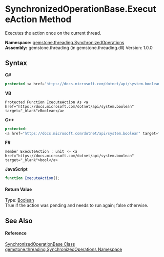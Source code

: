 # SynchronizedOperationBase.ExecuteAction Method 
 

Executes the action once on the current thread.

**Namespace:**&nbsp;<a href="1f40f322-ebc7-b97d-11c0-ccf540bd3b46">gemstone.threading.SynchronizedOperations</a><br />**Assembly:**&nbsp;gemstone.threading (in gemstone.threading.dll) Version: 1.0.0

## Syntax

**C#**<br />
``` C#
protected <a href="https://docs.microsoft.com/dotnet/api/system.boolean" target="_blank">bool</a> ExecuteAction()
```

**VB**<br />
``` VB
Protected Function ExecuteAction As <a href="https://docs.microsoft.com/dotnet/api/system.boolean" target="_blank">Boolean</a>
```

**C++**<br />
``` C++
protected:
<a href="https://docs.microsoft.com/dotnet/api/system.boolean" target="_blank">bool</a> ExecuteAction()
```

**F#**<br />
``` F#
member ExecuteAction : unit -> <a href="https://docs.microsoft.com/dotnet/api/system.boolean" target="_blank">bool</a> 

```

**JavaScript**<br />
``` JavaScript
function ExecuteAction();
```


#### Return Value
Type: <a href="https://docs.microsoft.com/dotnet/api/system.boolean" target="_blank">Boolean</a><br />True if the action was pending and needs to run again; false otherwise.

## See Also


#### Reference
<a href="8a08de6d-bbac-0406-89f3-5e0f87457eb3">SynchronizedOperationBase Class</a><br /><a href="1f40f322-ebc7-b97d-11c0-ccf540bd3b46">gemstone.threading.SynchronizedOperations Namespace</a><br />